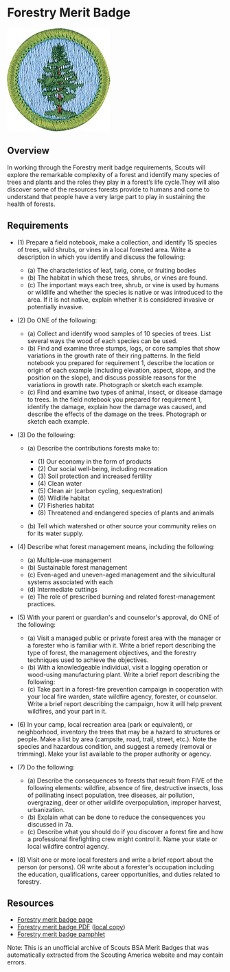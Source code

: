 

# Forestry Merit Badge

![Forestry Merit Badge](images/forestry-merit-badge.jpg)

## Overview



In working through the Forestry merit badge requirements, Scouts will explore the remarkable complexity of a forest and identify many species of trees and plants and the roles they play in a forest’s life cycle.They will also discover some of the resources forests provide to humans and come to understand that people have a very large part to play in sustaining the health of forests.

## Requirements

* (1) Prepare a field notebook, make a collection, and identify 15 species of trees, wild shrubs, or vines in a local forested area. Write a description in which you identify and discuss the following:
    * (a) The characteristics of leaf, twig, cone, or fruiting bodies
    * (b) The habitat in which these trees, shrubs, or vines are found.
    * (c) The important ways each tree, shrub, or vine is used by humans or wildlife and whether the species is native or was introduced to the area. If it is not native, explain whether it is considered invasive or potentially invasive.


* (2) Do ONE of the following:
    * (a) Collect and identify wood samples of 10 species of trees. List several ways the wood of each species can be used.
    * (b) Find and examine three stumps, logs, or core samples that show variations in the growth rate of their ring patterns. In the field notebook you prepared for requirement 1, describe the location or origin of each example (including elevation, aspect, slope, and the position on the slope), and discuss possible reasons for the variations in growth rate. Photograph or sketch each example.
    * (c) Find and examine two types of animal, insect, or disease damage to trees. In the field notebook you prepared for requirement 1, identify the damage, explain how the damage was caused, and describe the effects of the damage on the trees. Photograph or sketch each example.


* (3) Do the following:
    * (a) Describe the contributions forests make to:
        * (1) Our economy in the form of products
        * (2) Our social well-being, including recreation
        * (3) Soil protection and increased fertility
        * (4) Clean water
        * (5) Clean air (carbon cycling, sequestration)
        * (6) Wildlife habitat
        * (7) Fisheries habitat
        * (8) Threatened and endangered species of plants and animals


    * (b) Tell which watershed or other source your community relies on for its water supply.


* (4) Describe what forest management means, including the following:
    * (a) Multiple-use management
    * (b) Sustainable forest management
    * (c) Even-aged and uneven-aged management and the silvicultural systems associated with each
    * (d) Intermediate cuttings
    * (e) The role of prescribed burning and related forest-management practices.


* (5) With your parent or guardian's and counselor's approval, do ONE of the following:
    * (a) Visit a managed public or private forest area with the manager or a forester who is familiar with it. Write a brief report describing the type of forest, the management objectives, and the forestry techniques used to achieve the objectives.
    * (b) With a knowledgeable individual, visit a logging operation or wood-using manufacturing plant. Write a brief report describing the following:
    * (c) Take part in a forest-fire prevention campaign in cooperation with your local fire warden, state wildfire agency, forester, or counselor. Write a brief report describing the campaign, how it will help prevent wildfires, and your part in it.


* (6) In your camp, local recreation area (park or equivalent), or neighborhood, inventory the trees that may be a hazard to structures or people. Make a list by area (campsite, road, trail, street, etc.). Note the species and hazardous condition, and suggest a remedy (removal or trimming). Make your list available to the proper authority or agency.
* (7) Do the following:
    * (a) Describe the consequences to forests that result from FIVE of the following elements: wildfire, absence of fire, destructive insects, loss of pollinating insect population, tree diseases, air pollution, overgrazing, deer or other wildlife overpopulation, improper harvest, urbanization.
    * (b) Explain what can be done to reduce the consequences you discussed in 7a.
    * (c) Describe what you should do if you discover a forest fire and how a professional firefighting crew might control it. Name your state or local wildfire control agency.


* (8) Visit one or more local foresters and write a brief report about the person (or persons). OR write about a forester's occupation including the education, qualifications, career opportunities, and duties related to forestry.


## Resources

- [Forestry merit badge page](https://www.scouting.org/merit-badges/forestry/)
- [Forestry merit badge PDF](https://filestore.scouting.org/filestore/Merit_Badge_ReqandRes/Forestry.pdf) ([local copy](files/forestry-merit-badge.pdf))
- [Forestry merit badge pamphlet](None)

Note: This is an unofficial archive of Scouts BSA Merit Badges that was automatically extracted from the Scouting America website and may contain errors.